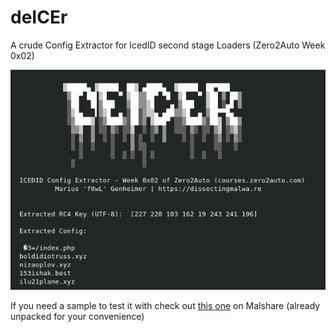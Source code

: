 # deICEr

A crude Config Extractor for IcedID second stage Loaders (Zero2Auto Week 0x02)

![Screenshot :D](screenshot.png)

If you need a sample to test it with check out [this one](https://malshare.com/sample.php?action=detail&hash=5333b6ac993080f860f120dcc1bafad4) on Malshare (already unpacked for your convenience)
